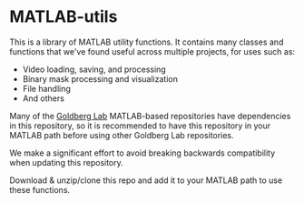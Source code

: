# MATLAB-utils

This is a library of MATLAB utility functions. It contains many classes and functions that we've found useful across multiple projects, for uses such as:
 - Video loading, saving, and processing
 - Binary mask processing and visualization
 - File handling
 - And others

Many of the [Goldberg Lab](https://github.com/GoldbergLab) MATLAB-based repositories have dependencies in this repository, so it is recommended to have this repository in your MATLAB path before using other Goldberg Lab repositories.

We make a significant effort to avoid breaking backwards compatibility when updating this repository.

Download & unzip/clone this repo and add it to your MATLAB path to use these functions.
